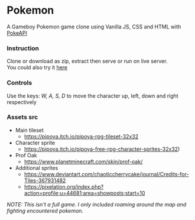 # Pokemon 
A Gameboy Pokemon game clone using Vanilla JS, CSS and HTML with [PokeAPI](https://pokeapi.co/docs/v2)


### Instruction 
Clone or download as zip, extract then serve or run on live server. \
You could also try it [here](https://crixxcroxx.github.io/pokemon/)

### Controls 
Use the keys: *W, A, S, D* to move the character up, left, down and right respectively


### Assets src 
- Main tileset 
  - https://pipoya.itch.io/pipoya-rpg-tileset-32x32 
- Character sprite 
  - https://pipoya.itch.io/pipoya-free-rpg-character-sprites-32x32) 
- Prof Oak 
  - https://www.planetminecraft.com/skin/prof-oak/ 
- Additional sprites 
  - https://www.deviantart.com/chaoticcherrycake/journal/Credits-for-Tiles-367931482
  - https://pixelation.org/index.php?action=profile;u=44681;area=showposts;start=10


*NOTE: This isn't a full game. I only included roaming around the map and fighting encountered pokemon.*
